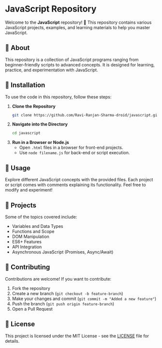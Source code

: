 # JavaScript Repository

Welcome to the **JavaScript** repository! 🚀 This repository contains various JavaScript projects, examples, and learning materials to help you master JavaScript.

<!-- ## 📌 Table of Contents
- [About](#about)
- [Installation](#installation)
- [Usage](#usage)
- [Projects](#projects)
- [Contributing](#contributing)
- [License](#license) -->

## 📖 About
This repository is a collection of JavaScript programs ranging from beginner-friendly scripts to advanced concepts. It is designed for learning, practice, and experimentation with JavaScript.

## 🔧 Installation
To use the code in this repository, follow these steps:

1. **Clone the Repository**
   ```sh
   git clone https://github.com/Ravi-Ranjan-Sharma-droid/javascript.git
   ```
2. **Navigate into the Directory**
   ```sh
   cd javascript
   ```
3. **Run in a Browser or Node.js**
   - Open `.html` files in a browser for front-end projects.
   - Use `node filename.js` for back-end or script execution.

## 🚀 Usage
Explore different JavaScript concepts with the provided files. Each project or script comes with comments explaining its functionality. Feel free to modify and experiment!

## 📂 Projects
Some of the topics covered include:
- Variables and Data Types
- Functions and Scope
- DOM Manipulation
- ES6+ Features
- API Integration
- Asynchronous JavaScript (Promises, Async/Await)

## 🤝 Contributing
Contributions are welcome! If you want to contribute:
1. Fork the repository
2. Create a new branch (`git checkout -b feature-branch`)
3. Make your changes and commit (`git commit -m "Added a new feature"`)
4. Push the branch (`git push origin feature-branch`)
5. Open a Pull Request

## 📜 License
This project is licensed under the MIT License - see the [LICENSE](LICENSE) file for details.




